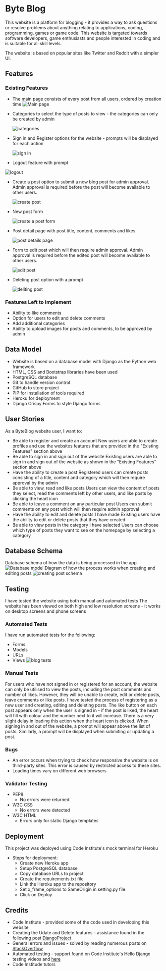 # Byte Blog
This website is a platform for blogging - it provides a way to ask questions or resolve problems about anything relating to applications, coding, programming, games or game code. 
This website is targeted towards software developers, game enthusiasts and people interested in coding and is suitable for all skill levels.

The website is based on popular sites like Twitter and Reddit with a simpler UI.

## Features
### Existing Features
* The main page consists of every post from all users, ordered by creation time
  ![Main page](https://github.com/meija1/python_battleships_game/assets/109754892/2c422f93-0f16-42c3-b98f-46708bb5f5de)
* Categories to select the type of posts to view - the categories can only be created by admin
 
  ![categories](https://github.com/meija1/python_battleships_game/assets/109754892/fb8fcacd-469d-42c5-b021-536da65f97bc)
* Sign in and Register options for the website - prompts will be displayed for each action
 
  ![sign in](https://github.com/meija1/python_battleships_game/assets/109754892/29a4ad61-3a39-41dc-bd6e-7beeb09a9d8a)
*  Logout feature with prompt
  
  ![logout](https://github.com/meija1/python_battleships_game/assets/109754892/ec66a82b-dbb7-42b6-bbcc-55a06835abcd)
* Create a post option to submit a new blog post for admin approval. Admin approval is required before the post will become available to other users.
 
  ![create post](https://github.com/meija1/python_battleships_game/assets/109754892/ba51ac18-5098-4c4a-831b-445783ccf36d)
* New post form
 
  ![create a post form](https://github.com/meija1/python_battleships_game/assets/109754892/ca6607df-9f08-4fa4-b0e9-be3e89bf339e)
* Post detail page with post title, content, comments and likes
 
  ![post details page](https://github.com/meija1/python_battleships_game/assets/109754892/07504873-3b0f-4cda-9fe4-051b2571bc77)
* Form to edit post which will then require admin approval. Admin approval is required before the edited post will become available to other users.
 
  ![edit post](https://github.com/meija1/python_battleships_game/assets/109754892/a93a8ba4-ff75-4ec9-8049-f11de097ef1c)
* Deleting post option with a prompt
 
  ![deliting post](https://github.com/meija1/python_battleships_game/assets/109754892/59d7af43-0aa8-4167-bebc-c72ffcb0805b)

### Features Left to Implement
* Ability to like comments 
* Option for users to edit and delete comments 
* Add additional categories
* Ability to upload images for posts and comments, to be approved by admin

## Data Model
* Website is based on a database model with Django as the Python web framework
* HTML, CSS and Bootstrap libraries have been used
* PostgreSQL database 
* Git to handle version control
* GitHub to store project
* PIP for installation of tools required
* Heroku for deployment
* Django Crispy Forms to style Django forms

## User Stories
As a ByteBlog website user, I want to:
* Be able to register and create an account
  New users are able to create profiles and use the websites features that are provided in the "Existing Features" section above
* Be able to sign in and sign out of the website
  Existing users are able to sign in and sign out of the website as shown in the "Existing Features" section above
* Have the ability to create a post
  Registered users can create posts consisting of a title, content and category which will then require approval by the admin
* Be able to view, read and like posts
  Users can view the content of posts they select, read the comments left by other users, and like posts by clicking the heart icon
* Be able to leave a comment on any particular post
  Users can submit comments on any post which will then require admin approval
* Have the ability to edit and delete posts I have made
  Existing users have the ability to edit or delete posts that they have created
* Be able to view posts in the category I have selected
  Users can choose which type of posts they want to see on the homepage by selecting a category

## Database Schema
Database schema of how the data is being processed in the app
![Database model](https://github.com/meija1/python_battleships_game/assets/109754892/e3215574-8853-4618-ba6f-ae19045fd933)
Diagram of how the process works when creating and editing posts
![creating post schema](https://github.com/meija1/python_battleships_game/assets/109754892/b23d8854-db87-462d-a8f8-b85828ad5e22)

## Testing
I have tested the website using both manual and automated tests
The website has been viewed on both high and low resolution screens - it works on desktop screens and phone screens

### Automated Tests
I have run automated tests for the following:
* Forms
* Models
* URLs
* Views
![blog tests](https://github.com/meija1/python_battleships_game/assets/109754892/2376d845-12a6-4c80-a74d-932b401a003f)

### Manual Tests
For users who have not signed in or registered for an account, the website can only be utilised to view the posts, including the post comments and number of likes. However, they will be unable to create, edit or delete posts, leave comments or like posts. I have tested the process of registering as a new user and creating, editing and deleting posts. The like button on each post appears only when the user is signed in - if the post is liked, the heart will fill with colour and the number next to it will increase. There is a very slight delay in loading this action when the heart icon is clicked. When signing in and out of the website, a prompt will appear above the list of posts. Similarly, a prompt will be displayed when submiting or updating a post.
### Bugs
* An error occurs when trying to check how responsive the website is on third-party sites. This error is caused by restricted access to these sites.
* Loading times vary on different web browsers
### Validator Testing
* PEP8
    * No errors were returned
* W3C CSS
    * No errors were detected
* W3C HTML
    *  Errors only for static Django templates

## Deployment
This project was deployed using Code Institute's mock terminal for Heroku
* Steps for deployment:
    * Create new Heroku app
    * Setup PostgreSQL database
    * Copy database URLs to project
    * Create the requirements.txt file
    * Link the Heroku app to the repository
    * Set x_frame_options to SameOrigin in setting.py file
    * Click on Deploy
## Credits
* Code Institute - provided some of the code used in developing this website
* Creating the Udate and Delete features - assistance found in the following post [DjangoProject](https://docs.djangoproject.com/en/4.2/topics/class-based-views/generic-editing/)
* General errors and issues - solved by reading numerous posts on [StackOverflow](https://stackoverflow.com/)
* Automated testing - support found on Code Institute's Hello Django testing videos and [here](https://www.youtube.com/watch?v=qwypH3YvMKc&list=PLbpAWbHbi5rMF2j5n6imm0enrSD9eQUaM&ab_channel=TheDumbfounds)
* Code Institude tutors


